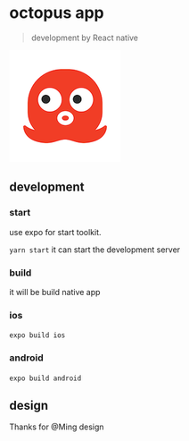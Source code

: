# octopus app
> development by React native

![Haseo](./assets/images/icon-small.png)


## development
### start

use expo for start toolkit.

`yarn start` it can start the development server

### build
it will be build native app

### ios
`expo build ios`
### android
`expo build android`

## design
Thanks for @Ming design
